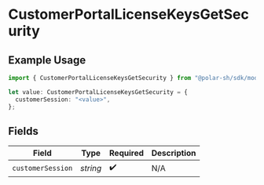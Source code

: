 # CustomerPortalLicenseKeysGetSecurity

## Example Usage

```typescript
import { CustomerPortalLicenseKeysGetSecurity } from "@polar-sh/sdk/models/operations/customerportallicensekeysget.js";

let value: CustomerPortalLicenseKeysGetSecurity = {
  customerSession: "<value>",
};
```

## Fields

| Field              | Type               | Required           | Description        |
| ------------------ | ------------------ | ------------------ | ------------------ |
| `customerSession`  | *string*           | :heavy_check_mark: | N/A                |
